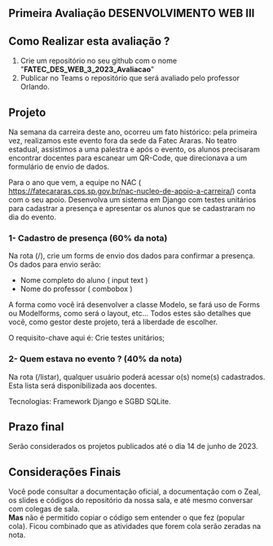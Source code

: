 ## Primeira Avaliação DESENVOLVIMENTO WEB III



## Como Realizar esta avaliação ?

1. Crie um repositório no seu github com o nome "<b>FATEC_DES_WEB_3_2023_Avaliacao</b>"
2. Publicar no Teams o repositório que será avaliado pelo professor Orlando.


##  Projeto

 Na semana da carreira deste ano, ocorreu um fato histórico: pela primeira vez, realizamos este evento fora da sede da Fatec Araras. No teatro estadual, assistimos a uma palestra e após o evento, os alunos precisaram encontrar docentes para escanear um QR-Code, que direcionava a um formulário de envio de dados.


Para o ano que vem, a equipe no NAC ( https://fatecararas.cps.sp.gov.br/nac-nucleo-de-apoio-a-carreira/) conta com o seu apoio. Desenvolva um sistema em Django com testes unitários para cadastrar a presença e apresentar os alunos que se cadastraram no dia do evento.

### 1- Cadastro de presença (60% da nota)
Na rota (/), crie um forms de envio dos dados para confirmar a presença.
Os dados para envio serão:
- Nome completo do aluno ( input text )
- Nome do professor ( combobox )

A forma como você irá desenvolver a classe Modelo, se fará uso de Forms ou Modelforms, como será o layout, etc... Todos estes são detalhes que você, como gestor deste projeto, terá a liberdade de escolher.

O requisito-chave aqui é: Crie testes unitários;

### 2- Quem estava no evento ? (40% da nota)
Na rota (/listar), qualquer usuário poderá acessar o(s) nome(s) cadastrados. Esta lista será disponibilizada aos docentes.

Tecnologias: Framework Django e SGBD SQLite.


## Prazo final

Serão considerados os projetos publicados até o dia 14 de junho de 2023.

## Considerações Finais

Você pode consultar a documentação oficial, a documentação com o Zeal, os slides e códigos do repositório da nossa sala, e até mesmo conversar com colegas de sala.  
<b>Mas</b> não é permitido copiar o código sem entender o que fez (popular cola). Ficou combinado que as atividades que forem cola serão zeradas na nota.